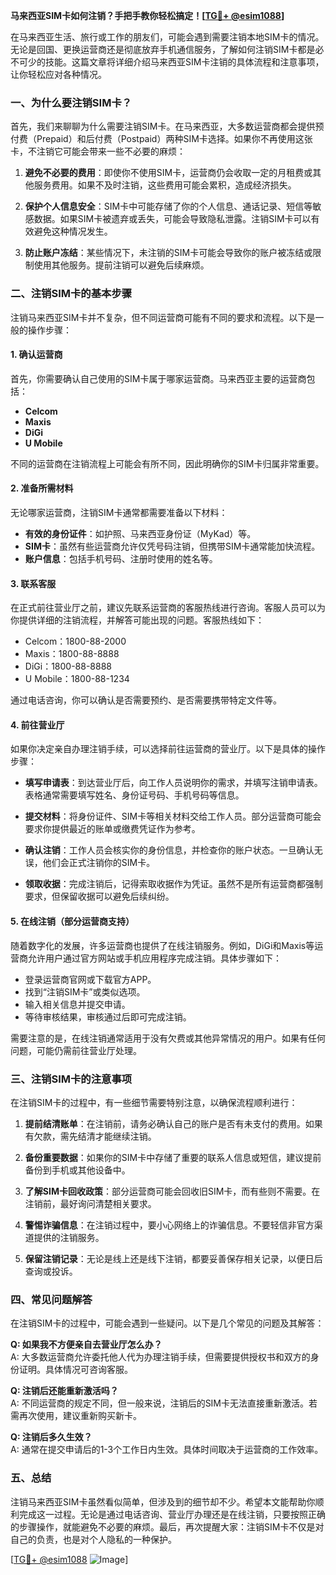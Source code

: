 **马来西亚SIM卡如何注销？手把手教你轻松搞定！[[TG💪+ @esim1088](https://t.me/s/esim1088)]**

在马来西亚生活、旅行或工作的朋友们，可能会遇到需要注销本地SIM卡的情况。无论是回国、更换运营商还是彻底放弃手机通信服务，了解如何注销SIM卡都是必不可少的技能。这篇文章将详细介绍马来西亚SIM卡注销的具体流程和注意事项，让你轻松应对各种情况。

### 一、为什么要注销SIM卡？

首先，我们来聊聊为什么需要注销SIM卡。在马来西亚，大多数运营商都会提供预付费（Prepaid）和后付费（Postpaid）两种SIM卡选择。如果你不再使用这张卡，不注销它可能会带来一些不必要的麻烦：

1. **避免不必要的费用**：即使你不使用SIM卡，运营商仍会收取一定的月租费或其他服务费用。如果不及时注销，这些费用可能会累积，造成经济损失。
   
2. **保护个人信息安全**：SIM卡中可能存储了你的个人信息、通话记录、短信等敏感数据。如果SIM卡被遗弃或丢失，可能会导致隐私泄露。注销SIM卡可以有效避免这种情况发生。

3. **防止账户冻结**：某些情况下，未注销的SIM卡可能会导致你的账户被冻结或限制使用其他服务。提前注销可以避免后续麻烦。

### 二、注销SIM卡的基本步骤

注销马来西亚SIM卡并不复杂，但不同运营商可能有不同的要求和流程。以下是一般的操作步骤：

#### 1. 确认运营商

首先，你需要确认自己使用的SIM卡属于哪家运营商。马来西亚主要的运营商包括：

- **Celcom**
- **Maxis**
- **DiGi**
- **U Mobile**

不同的运营商在注销流程上可能会有所不同，因此明确你的SIM卡归属非常重要。

#### 2. 准备所需材料

无论哪家运营商，注销SIM卡通常都需要准备以下材料：

- **有效的身份证件**：如护照、马来西亚身份证（MyKad）等。
- **SIM卡**：虽然有些运营商允许仅凭号码注销，但携带SIM卡通常能加快流程。
- **账户信息**：包括手机号码、注册时使用的姓名等。

#### 3. 联系客服

在正式前往营业厅之前，建议先联系运营商的客服热线进行咨询。客服人员可以为你提供详细的注销流程，并解答可能出现的问题。客服热线如下：

- Celcom：1800-88-2000  
- Maxis：1800-88-8888  
- DiGi：1800-88-8888  
- U Mobile：1800-88-1234  

通过电话咨询，你可以确认是否需要预约、是否需要携带特定文件等。

#### 4. 前往营业厅

如果你决定亲自办理注销手续，可以选择前往运营商的营业厅。以下是具体的操作步骤：

- **填写申请表**：到达营业厅后，向工作人员说明你的需求，并填写注销申请表。表格通常需要填写姓名、身份证号码、手机号码等信息。
  
- **提交材料**：将身份证件、SIM卡等相关材料交给工作人员。部分运营商可能会要求你提供最近的账单或缴费凭证作为参考。

- **确认注销**：工作人员会核实你的身份信息，并检查你的账户状态。一旦确认无误，他们会正式注销你的SIM卡。

- **领取收据**：完成注销后，记得索取收据作为凭证。虽然不是所有运营商都强制要求，但保留收据可以避免后续纠纷。

#### 5. 在线注销（部分运营商支持）

随着数字化的发展，许多运营商也提供了在线注销服务。例如，DiGi和Maxis等运营商允许用户通过官方网站或手机应用程序完成注销。具体步骤如下：

- 登录运营商官网或下载官方APP。
- 找到“注销SIM卡”或类似选项。
- 输入相关信息并提交申请。
- 等待审核结果，审核通过后即可完成注销。

需要注意的是，在线注销通常适用于没有欠费或其他异常情况的用户。如果有任何问题，可能仍需前往营业厅处理。

### 三、注销SIM卡的注意事项

在注销SIM卡的过程中，有一些细节需要特别注意，以确保流程顺利进行：

1. **提前结清账单**：在注销前，请务必确认自己的账户是否有未支付的费用。如果有欠款，需先结清才能继续注销。

2. **备份重要数据**：如果你的SIM卡中存储了重要的联系人信息或短信，建议提前备份到手机或其他设备中。

3. **了解SIM卡回收政策**：部分运营商可能会回收旧SIM卡，而有些则不需要。在注销前，最好询问清楚相关要求。

4. **警惕诈骗信息**：在注销过程中，要小心网络上的诈骗信息。不要轻信非官方渠道提供的注销服务。

5. **保留注销记录**：无论是线上还是线下注销，都要妥善保存相关记录，以便日后查询或投诉。

### 四、常见问题解答

在注销SIM卡的过程中，可能会遇到一些疑问。以下是几个常见的问题及其解答：

**Q: 如果我不方便亲自去营业厅怎么办？**  
A: 大多数运营商允许委托他人代为办理注销手续，但需要提供授权书和双方的身份证明。具体情况可咨询客服。

**Q: 注销后还能重新激活吗？**  
A: 不同运营商的规定不同，但一般来说，注销后的SIM卡无法直接重新激活。若需再次使用，建议重新购买新卡。

**Q: 注销后多久生效？**  
A: 通常在提交申请后的1-3个工作日内生效。具体时间取决于运营商的工作效率。

### 五、总结

注销马来西亚SIM卡虽然看似简单，但涉及到的细节却不少。希望本文能帮助你顺利完成这一过程。无论是通过电话咨询、营业厅办理还是在线注销，只要按照正确的步骤操作，就能避免不必要的麻烦。最后，再次提醒大家：注销SIM卡不仅是对自己的负责，也是对个人隐私的一种保护。

[[TG💪+ @esim1088](https://t.me/s/esim1088) ![Image](https://i.postimg.cc/4NQfJmqS/Snipaste-2025-05-13-00-14-12.png)]